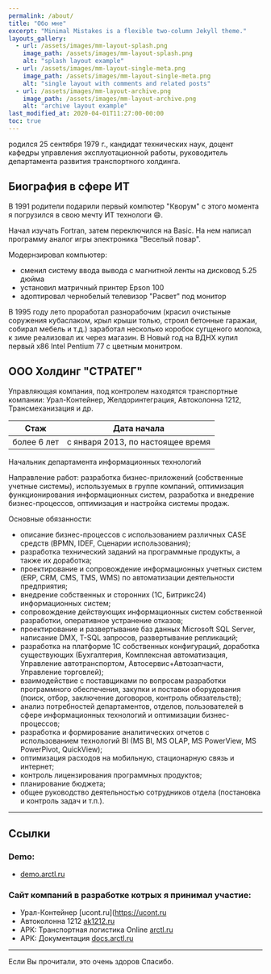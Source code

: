 ```yaml
---
permalink: /about/
title: "Обо мне"
excerpt: "Minimal Mistakes is a flexible two-column Jekyll theme."
layouts_gallery:
  - url: /assets/images/mm-layout-splash.png
    image_path: /assets/images/mm-layout-splash.png
    alt: "splash layout example"
  - url: /assets/images/mm-layout-single-meta.png
    image_path: /assets/images/mm-layout-single-meta.png
    alt: "single layout with comments and related posts"
  - url: /assets/images/mm-layout-archive.png
    image_path: /assets/images/mm-layout-archive.png
    alt: "archive layout example"
last_modified_at: 2020-04-01T11:27:00-00:00
toc: true
---
```


родился 25 сентября 1979 г.,
кандидат технических наук, доцент кафедры управления эксплуотационной работы,
руководитель департамента развития транспортного холдинга.

## Биография в сфере ИТ

В 1991 родители подарили первый компютер "Кворум"
с этого момента я погрузился в свою мечту ИТ технологи :smile:.

Начал изучать Fortran, затем переключился на Basic.
На нем написал программу аналог игры электроника "Веселый повар".

Модернзировал компьютер:
- сменил систему ввода вывода с магнитной ленты на дисковод 5.25 дюйма
- установил матричный принтер Epson 100
- адоптировал чернобелый телевизор "Расвет" под монитор

В 1995 году лето проработал разнорабочим (красил очистыные соружения кубаслаком, крыл крыши толью, строил бетонные гаражаи, собирал мебель и т.д.) заработал несколько коробок сугщеного молока, к зиме реализовал их через магазин.
В Новый год на ВДНХ купил первый x86 Intel Pentium 77 с цветным монитром.

## ООО Холдинг "СТРАТЕГ"

Управляющая компания, под контролем находятся транспортные компании: Урал-Контейнер, Желдоринтеграция, Автоколонна 1212, Трансмеханизация и др.

| Стаж | Дата начала |
| --- | --- |
| более 6 лет | с января 2013, по настоящее время |

Начальник департамента информационных технологий

Направление работ: разработка бизнес-приложений (собственные учетные системы), используемых в группе компаний, оптимизация функционирования информационных систем, разработка и внедрение бизнес-процессов, оптимизация и настройка системы продаж.

Основные обязанности:
- описание бизнес-процессов с использованием различных CASE средств
  (BPMN, IDEF, Сценарии использования);
- разработка технический заданий на программные продукты, а также их доработка;
- проектирование и сопровождение информационных учетных систем
   (ERP, CRM, CMS, TMS, WMS) по автоматизации деятельности предприятия;
- внедрение собственных и сторонних (1С, Битрикс24) информационных систем;
- сопровождение действующих информационных систем собственной разработки,
  оперативное устранение отказов;
- проектирование и развертывание баз данных Microsoft SQL Server,
  написание DMX, T-SQL запросов, развертывание репликаций;
- разработка на платформе 1С собственных конфигураций, доработка существующих
   (Бухгалтерия, Комплексная автоматизация, Управление автотранспортом,
   Автосервис+Автозапчасти, Управление торговлей);
- взаимодействие с поставщиками по вопросам разработки программного обеспечения,
   закупки и поставки оборудования  (поиск, отбор, заключение договоров, контроль обязательств);
- анализ потребностей департаментов, отделов,
  пользователей в сфере информационных технологий и
  оптимизации бизнес-процессов;
- разработка и формирование аналитических отчетов с использованием технологий BI
  (MS BI, MS OLAP, MS PowerView, MS PowerPivot, QuickView);
- оптимизация расходов на мобильную, стационарную связь и интернет;
- контроль лицензирования программных продуктов;
- планирование бюджета;
- общее руководство деятельностью сотрудников отдела (постановка и контроль задач и т.п.).

---

## Ссылки

### Demo:

- [demo.arctl.ru](https://demo.arctl.ru)

### Сайт компаний в разработке котрых я принимал участие:

- Урал-Контейнер [ucont.ru](https://ucont.ru
- Автоколонна 1212 [ak1212.ru](https://ak1212.ru)
- АРК: Транспортная логистика Online [arctl.ru](http://arctl.ru)
- АРК: Документация [docs.arctl.ru](http://docs.arctl.ru)

---

Если Вы прочитали, это очень здоров Спасибо.
